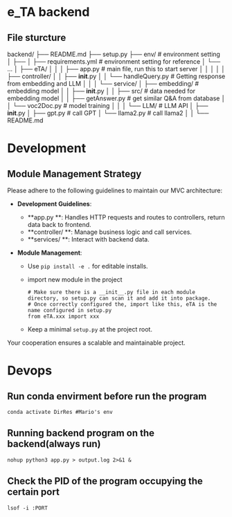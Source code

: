 # e_TA backend

## File sturcture

backend/
├── README.md
├── setup.py
├── env/                        # environment setting
│   ├──
│   ├── requirements.yml        # environment setting for reference
│   └── ...
│
├── eTA/
│   │
│   ├── app.py                  # main file, run this to start server
│   │
│   │
│   ├── controller/
│   │   ├── __init__.py
│   │   └── handleQuery.py       # Getting response from embedding and LLM
│   │
│   └── service/
│       ├── embedding/           # embedding model
│       │   ├── __init__.py
│       │   ├── src/             # data needed for embedding model
│       │   ├── getAnswer.py     # get similar Q&A from database
│       │   └── voc2Doc.py       # model training
│       │
│       └── LLM/                 # LLM API
│            ├── __init__.py
│            ├── gpt.py          # call GPT
│            └── llama2.py       # call llama2
│
│
└── README.md

# Development

## Module Management Strategy

Please adhere to the following guidelines to maintain our MVC architecture:

* **Development Guidelines**:

  * **app.py **: Handles HTTP requests and routes to controllers, return data back to frontend.
  * **controller/ **: Manage business logic and call services.
  * **services/ **: Interact with backend data.
* **Module Management**:

  * Use `pip install -e .` for editable installs.
  * import new module in the project

    ```
    # Make sure there is a __init__.py file in each module directory, so setup.py can scan it and add it into package. 
    # Once correctly configured the, import like this, eTA is the name configured in setup.py
    from eTA.xxx import xxx
    ```
  * Keep a minimal `setup.py` at the project root.

Your cooperation ensures a scalable and maintainable project.

# Devops

## Run conda envirment before run the program

```
conda activate DirRes #Mario's env
```

## Running backend program on the backend(always run)

```
nohup python3 app.py > output.log 2>&1 &
```

## Check the PID of the program occupying the certain port

```
lsof -i :PORT
```
